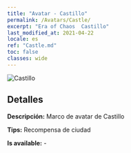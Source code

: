 ```yaml
---
title: "Avatar - Castillo"
permalink: /Avatars/Castle/
excerpt: "Era of Chaos  Castillo"
last_modified_at: 2021-04-22
locale: es
ref: "Castle.md"
toc: false
classes: wide
---
```

 ![Castillo](/images/a/avatarFrame_11.png)

## Detalles

 **Descripción:** Marco de avatar de Castillo 

 **Tips:** Recompensa de ciudad 

 **Is available:**  - 

